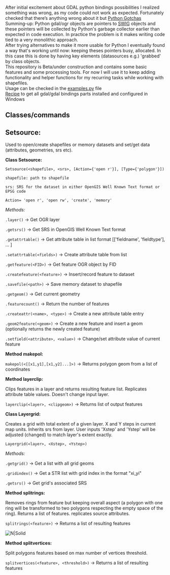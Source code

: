 After initial excitement about GDAL python bindings possibilities I realized something was wrong, as my code could not work as expected. Fortunately checked that there’s anything wrong about it but [Python Gotchas](https://gdal.org/api/python_gotchas.html)  
Summing-up: Python gdal/ogr objects are pointers to [SWIG](https://www.swig.org/) objects and these pointers will be collected by Python's garbage collector earlier than expected in code execution. In practice the problem is it makes writing code tied to a very monolithic approach.  
After trying alternatives to make it more usable for Python I eventually found a way that's working until now: keeping theses pointers busy, allocated. In this case this is done by having key elements (datasources e.g.) 'grabbed' by class objects.  
This repository is Beta/under construction and contains some basic features and some processing tools. For now I will use it to keep adding functionality and helper functions for my recurring tasks while working with shapefiles.  
Usage can be checked in the [examples.py](https://link-url-here.org) file  
[Recipe](https://gist.github.com/Rodrigo-NH/7b9cbb9ea45edc13fc3f6606417d10ee) to get all gdal/gdal bindings parts installed and configured in Windows
## Classes/commands
## Setsource:
Used to open/create shapefiles or memory datasets and set/get data (attributes, geometries, srs etc). 
  
**Class Setsource:**  

```Setsource(<shapefile>, <srs>, [Action={'open r'}], [Type={'polygon'}])```  

```shapefile: path to shapefile```  

```srs: SRS for the dataset in either OpenGIS Well Known Text format or EPSG code```  

```Action= 'open r', 'open rw', 'create', 'memory'```  
 
*Methods:*  

```.layer()``` -> Get OGR layer

```.getsrs()``` -> Get SRS in OpenGIS Well Known Text format

```.getattrtable()``` -> Get attribute table in list format [['fieldname', 'fieldtype'], ... ]  

```.setattrtable(<fields>)``` -> Create attribute table from list  

```.getfeature(<FID>)``` -> Get feature OGR object by FID  

```.createfeature(<feature>)``` -> Insert/record feature to dataset  

```.savefile(<path>)``` -> Save memory dataset to shapefile  

```.getgeom()``` -> Get current geometry  

```.featurecount()``` -> Return the number of features

```.createattr(<name>, <type>)``` -> Create a new attribute table entry  

```.geom2feature(<geom>)``` -> Create a new feature and insert a geom (optionally returns the newly created feature)  

```.setfield(<attribute>, <value>)``` -> Change/set attribute value of current feature  

**Method makepol:**  


```makepol(<[[x1,y1],[x1,y2]...]>)``` -> Returns polygon geom from a list of coordinates

**Method layerclip:**

Clips features in a layer and returns resulting feature list. Replicates attribute table values. Doesn't change input layer.  

```layerclip(<layer>, <clipgeom>)``` -> Returns list of output features


**Class Layergrid:**   

Creates a grid with total extent of a given layer. X and Y steps in current map units. Inherits srs from layer. User inputs 'Xstep' and 'Ystep' will be adjusted (changed) to match layer's extent exactly.

```Layergrid(<layer>, <Xstep>, <Ystep>)```  

*Methods:*  

```.getgrid()``` -> Get a list with all grid geoms   


```.gridindex()``` -> Get a STR list with grid index in the format "xi_yi"  

```.getsrs()``` -> Get grid's associated SRS

**Method splitrings:**  

Removes rings from feature but keeping overall aspect (a polygon with one ring will be transformed to two polygons respecting the empty space of the ring). Returns a list of features. replicates source attributes.  

```splitrings(<feature>)``` -> Returns a list of resulting features

![N|Solid](https://github.com/Rodrigo-NH/assets/blob/main/img/removerings.png)  

**Method splitvertices:** 

Split polygons features based on max number of vertices threshold.  

```splitvertices(<feature>, <threshold>)``` -> Returns a list of resulting features
